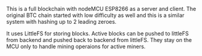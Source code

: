 This is a full blockchain with nodeMCU ESP8266 as a server and client. The original BTC chain started with low difficulty as well and this is a similar system with hashing up to 2 leading zeroes.

It uses LittleFS for storing blocks. Active blocks can be pushed to littleFS from backend and pushed back to backend from littleFS. They stay on the MCU only to handle mining operaions for active miners.